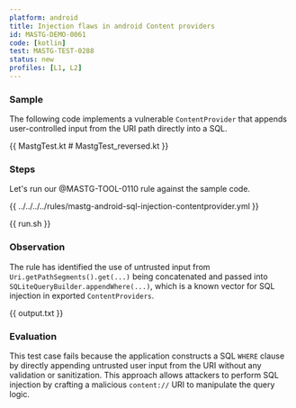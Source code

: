```yaml
---
platform: android
title: Injection flaws in android Content providers
id: MASTG-DEMO-0061
code: [kotlin]
test: MASTG-TEST-0288
status: new
profiles: [L1, L2]
---
```


### Sample

The following code implements a vulnerable `ContentProvider` that appends user-controlled input from the URI path directly into a SQL.

{{ MastgTest.kt # MastgTest_reversed.kt }}

### Steps

Let's run our @MASTG-TOOL-0110 rule against the sample code.

{{ ../../../../rules/mastg-android-sql-injection-contentprovider.yml }}

{{ run.sh }}

### Observation

The rule has identified the use of untrusted input from `Uri.getPathSegments().get(...)` being concatenated and passed into `SQLiteQueryBuilder.appendWhere(...)`, which is a known vector for SQL injection in exported `ContentProviders`.

{{ output.txt }}

### Evaluation

This test case fails because the application constructs a SQL `WHERE` clause by directly appending untrusted user input from the URI without any validation or sanitization. This approach allows attackers to perform SQL injection by crafting a malicious `content://` URI to manipulate the query logic.
